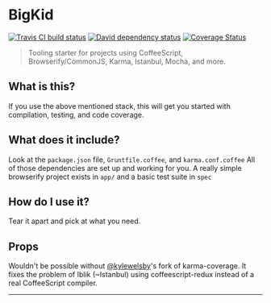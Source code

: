 # BigKid

[![Travis CI build status][travisBadge]][travisLink]
[![David dependency status][davidBadge]][packageJson]
[![Coverage Status][coverallsBadge]][coverallsLink]

> Tooling starter for projects using CoffeeScript, Browserify/CommonJS, Karma,
> Istanbul, Mocha, and more.

## What is this?
If you use the above mentioned stack, this will get you started with
compilation, testing, and code coverage.

## What does it include?
Look at the `package.json` file, `Gruntfile.coffee`, and `karma.conf.coffee`
All of those dependencies are set up and working for you.
A really simple browserify project exists in `app/` and a basic test suite in
`spec`

## How do I use it?
Tear it apart and pick at what you need.

## Props
Wouldn't be possible without [@kylewelsby](https://github.com/kylewelsby)'s fork of karma-coverage.
It fixes the problem of Iblik (~Istanbul) using coffeescript-redux instead of
a real CoffeeScript compiler.

----

[coverallsBadge]: https://img.shields.io/coveralls/davidosomething/bigkid.svg
[coverallsLink]:  https://coveralls.io/r/davidosomething/bigkid?branch=master
[davidBadge]:     https://david-dm.org/davidosomething/bigkid.png
[packageJson]:    https://github.com/davidosomething/bigkid/blob/master/package.json
[travisLink]:     https://travis-ci.org/davidosomething/bigkid
[travisBadge]:    http://travis-ci.org/davidosomething/bigkid.png
